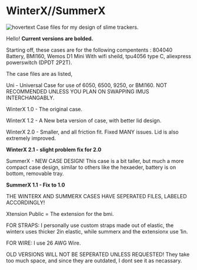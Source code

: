 # WinterX//SummerX
![hovertext](https://github.com/Reclusious/WinterX/blob/main/Images/displaycasespic.png)
Case files for my design of slime trackers.

Hello! **Current versions are bolded.**

Starting off, these cases are for the following compentents : 804040 Battery, BMI160, Wemos D1 Mini With wifi sheild, tpu4056 type C, aliexpress powerswitch (DPDT 2P2T). 

The case files are as listed,

Uni - Universal Case for use of 6050, 6500, 9250, or BMI160. NOT RECOMMENDED UNLESS YOU PLAN ON SWAPPING IMUS INTERCHANGABLY.

WinterX 1.0 - The original case.

WinterX 1.2 - A New beta version of case, with better lid design.

WinterX 2.0 - Smaller, and all friction fit. Fixed MANY issues. Lid is also extremely improved.

**WinterX 2.1 - slight problem fix for 2.0**

SummerX - NEW CASE DESIGN! This case is a bit taller, but much a more compact case design, similar to others like the hexaeder, battery is on bottom, removable tray.

**SummerX 1.1 - Fix to 1.0**

THE WINTERX AND SUMMERX CASES HAVE SEPERATED FILES, LABELED ACCORDINGLY!

Xtension Public = The extension for the bmi.

FOR STRAPS: I personally use custom straps made out of elastic, the winterx uses thicker 2in elastic, while summerx and the extensionx use 1in. 

FOR WIRE: I use 26 AWG Wire.


OLD VERSIONS WILL NOT BE SEPERATED UNLESS REQUESTED! They take too much space, and since they are outdated, I dont see it as necassary.
